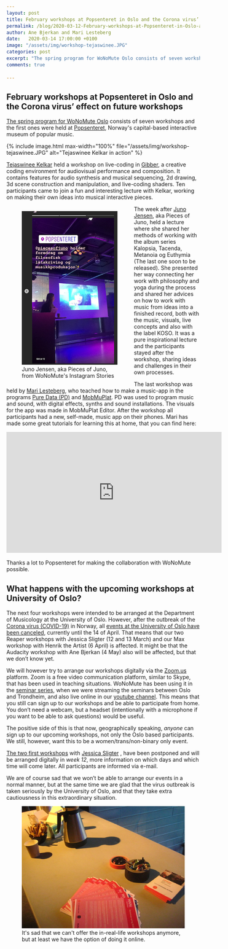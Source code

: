 ```yaml
---
layout: post
title: February workshops at Popsenteret in Oslo and the Corona virus’ effect on future workshops
permalink: /blog/2020-03-12-February-workshops-at-Popsenteret-in-Oslo-and-the-Corona-virus-effect-on-future-workshops/
author: Ane Bjerkan and Mari Lesteberg
date:   2020-03-14 17:00:00 +0100
image: "/assets/img/workshop-tejaswinee.JPG"
categories: post
excerpt: "The spring program for WoNoMute Oslo consists of seven workshops and the first ones were held at Popsenteret, Norway's capital-based interactive museum of popular music. The next four workshops were intended to be arranged at the Department of Musicology at the University of Oslo. However, after the outbreak of the Corona virus (COVID-19) in Norway, all events at the University of Oslo have been canceled, currently until the 14 of April. But we have a plan ..."
comments: true

---
```



## February workshops at Popsenteret in Oslo and the Corona virus’ effect on future workshops

[The spring program for WoNoMute Oslo](http://wonomute.no/workshops/calendar/) consists of seven workshops and the first ones were held at [Popsenteret](http://www.popsenteret.no), Norway's capital-based interactive museum of popular music.

{% include image.html
max-width="100%" file="/assets/img/workshop-tejaswinee.JPG" alt="Tejaswinee Kelkar in action" %}



[Tejaswinee Kelkar](http://wonomute.no/directory-of-wonomute/tejaswinee-kelkar/) held a workshop on live-coding in [Gibber](https://gibber.cc/), a creative coding environment for audiovisual performance and composition. It contains features for audio synthesis and musical sequencing, 2d drawing, 3d scene construction and manipulation, and live-coding shaders. Ten participants came to join a fun and interesting lecture with Kelkar, working on making their own ideas into musical interactive pieces.


<figure style="float:left;max-width:50%">
   <img src="/assets/img/workshop-Juno.png"
      alt="From WoNoMute Instagram Stories"/>
   <figcaption>Juno Jensen, aka Pieces of Juno, from WoNoMute's Instagram Stories</figcaption>
</figure>

The week after [Juno Jensen](https://www.junojensen.com/), aka Pieces of Juno, held a lecture where she shared her methods of working with the album series Kalopsia, Tacenda, Metanoia og Euthymia (The last one soon to be released). She presented her way connecting her work with philosophy and yoga during the process and shared her advices on how to work with music from ideas into a finished record, both with the music, visuals, live concepts and also with the label KOSO. It was a pure inspirational lecture and the participants stayed after the workshop, sharing ideas and challenges in their own processes. 


The last workshop was held by [Mari Lesteberg](http://wonomute.no/directory-of-wonomute/mari-lesteberg/), who teached how to make a music-app in the programs [Pure Data (PD)](https://puredata.info/) and [MobMuPlat](http://danieliglesia.com/mobmuplat/). PD was used to program music and sound, with digital effects, synths and sound installations. The visuals for the app was made in MobMuPlat Editor. After the workshop all participants had a new, self-made, music app on their phones. Mari has made some great tutorials for learning this at home, that you can find here:

<iframe width="560" height="315" src="https://www.youtube.com/embed/videoseries?list=PLNjR_YNj6xHdS6GwTd_jpPqrm3YwMYKUl" frameborder="0" allow="accelerometer; autoplay; encrypted-media; gyroscope; picture-in-picture" allowfullscreen></iframe>


Thanks a lot to Popsenteret for making the collaboration with WoNoMute possible.

## What happens with the upcoming workshops at University of Oslo?

The next four workshops were intended to be arranged at the Department of Musicology at the University of Oslo. However, after the outbreak of the [Corona virus (COVID-19)](https://www.vg.no/spesial/2020/corona-viruset/) in Norway, all [events at the University of Oslo have been canceled](https://www.uio.no/english/about/hse/coronavirus/), currently until the 14 of April. That means that our two Reaper workshops with Jessica Sligter (12 and 13 March) and our Max workshop with Henrik the Artist (6 April) is affected. It might be that the Audacity workshop with Ane Bjerkan (4 May) also will be affected, but that we don’t know yet. 

We will however try to arrange our workshops digitally via the [Zoom.us](http://zoom.us) platform. Zoom is a free video communication platform, similar to Skype, that has been used in teaching situations. WoNoMute has been using it in the [seminar series](http://wonomute.no/seminars/), when we were streaming the seminars between Oslo and Trondheim, and also live online in our [youtube channel](https://www.youtube.com/watch?v=QJBmbiEb8dc&list=PLNjR_YNj6xHezZm5nt-hsxum1INXo8O52). This means that you still can sign up to our workshops and be able to participate from home. You don’t need a webcam, but a headset (intentionally with a microphone if you want to be able to ask questions) would be useful.

The positive side of this is that now, geographically speaking, _anyone_ can sign up to our upcoming workshops, not only the Oslo based participants. We still, however, want this to be a women/trans/non-binary only event. 

[The two first workshops](https://www.hf.uio.no/imv/english/research/news-and-events/events/other/wonomute/workshops/2020/dawintro/index.html) with [Jessica Sligter](https://open.spotify.com/artist/48iIbouLgLgL2jeZQ7OaTO) , have been postponed and will be arranged digitally in _week 12_, more information on which days and which time will come later. All participants are informed via e-mail.

We are of course sad that we won’t be able to arrange our events in a normal manner, but at the same time we are glad that the virus outbreak is taken seriously by the University of Oslo, and that they take extra cautiousness in this extraordinary situation.

<figure style="">
   <img src="/assets/img/workshops-kaffe.JPG"
      alt=""/>
   <figcaption>It's sad that we can't offer the in-real-life workshops anymore, but at least we have the option of doing it online.</figcaption>
</figure>
